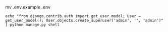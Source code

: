 mv .env.example .env

```echo "from django.contrib.auth import get_user_model; User = get_user_model(); User.objects.create_superuser('admin', '', 'admin')" | python manage.py shell```
